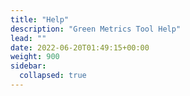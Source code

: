 ```yaml
---
title: "Help"
description: "Green Metrics Tool Help"
lead: ""
date: 2022-06-20T01:49:15+00:00
weight: 900
sidebar:
  collapsed: true
---
```

